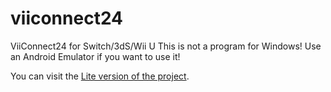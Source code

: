 # viiconnect24
ViiConnect24 for Switch/3dS/Wii U
This is not a program for Windows! Use an Android Emulator if you want to use it!


You can visit the [Lite version of the project](https://www.goo.gl/redirect?url=https://www.viiconnect24.com/lite).
